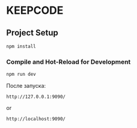 # KEEPCODE

## Project Setup

```sh
npm install
```

### Compile and Hot-Reload for Development

```sh
npm run dev
```

После запуска: 

```
http://127.0.0.1:9090/
```

or

```
http://localhost:9090/
```
